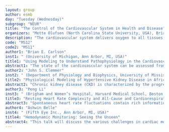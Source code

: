```yaml
---
layout: group
author: esmb
day: "Tuesday (Wednesday)"
subgroup: "NEUR"
title: "The Control of the Cardiovascular System in Health and Disease"
organizers: "Mette Olufsen (North Carolina State University, USA), Brian Carlson (University of Michigan, USA), Justen Geddes (North Carolina State University, USA)"
description: "The cardiovascular system delivers oxygen to all tissues in the body. The system is tightly controlled to supply oxygen under a diverse range of physiological conditions such as at rest, during postural changes, and exercise. Many studies have found that in a range of diseases, including COVID-19, cardiovascular function is compromised significantly impacting quality of life. The cardiovascular control system responds to mechanical, neural and hormonal stimuli and is difficult to study experimentally, as the system is best studied in the awake condition. Therefore, experimental measures e.g., heart rate, blood pressure, and respiration rate are typically non-invasive, and clinical invasive measures e.g., right heart catheterization, are only taken when the risk to the patient is minimal.  A better understanding of how these non-invasive and low risk invasive measures can be used to quantitatively describe cardiovascular function is essential for improving diagnosis and treatment protocols. Numerous studies have used modeling to examine cardiovascular function and its control in animals and humans; however, more work is needed to translate these results to improve clinical protocols. This minisymposium focuses on exploring cardiovascular function - highlighting contributions that combine mathematical modeling, machine learning and signal processing."
code: "MS12"
code2: "MS11"
author1: "Brian E. Carlson"
inst1: " (University of Michigan, Ann Arbor, MI, USA)"
title1: "Using Modeling to Understand Pathophysiology in the Cardiovascular Control System"
abstract1: "The state of the cardiovascular system can be assessed from time-series signals including heart rate and blood pressure. Characteristics of these signals are used to determine pathophysiology. Experienced clinicians can visually inspect signals and with high level of certainty determine key observed dynamics however analysis with computational models can uncover the underlying mechanisms driving these dynamics. This talk will address how mathematical modeling can be utilized to predict patient specific dynamics for patients with altered cardiovascular control system, including patients with heart failure and pulmonary hypertension. Focus will be on studying dynamics observed in response to an orthostatic challenge including the Valsalva maneuver and active standing. It is believed that through the analysis of these cardiovascular challenges a deeper level phenotyping of changes within the cardiovascular control system can be revealed. To understand how the system is impacted we use models to analyze patient specific changes observed during active standing, a Valsalva maneuver (breath holding), and deep breathing."
author2: "John S. Clemmer"
inst2: " (Department of Physiology and Biophysics, University of Mississippi Medical Center, Jackson, MS, USA)"
title2: "Physiological Modeling of Hypertensive Kidney Disease in African Americans"
abstract2: "Chronic kidney disease (CKD) is characterized by the progressive functional loss of nephrons and hypertension (HTN). Successful antihypertensive regimens attenuate the progression of CKD. While studies suggest that calcium channel blocker (CCB) therapy mitigates the decline in renal function in humans with essential HTN, there are few long-term clinical studies that determine the impact of CCBs in patients with hypertensive CKD. Dihydropyridine (DHP) or L-type CCBs preferentially vasodilate the afferent arteriole and have been shown to accelerate CKD in African Americans with low renal function, but the mechanisms are unknown. We used an established integrative mathematical model of human physiology, HumMod, to create a virtual population of African Americans using clinical data (ALLHAT trial). We tested the hypothesis that DHP CCB therapy exacerbates pressure-induced glomerular injury in hypertensive CKD. After two years of simulating angiotensin converting enzyme (ACE) inhibition or CCB, there were statistically similar blood pressure and glomerular filtration rate (GFR) before and after treatment as compared to African American patients. ACE inhibition decreased blood pressure in the virtual population and was not associated with significant changes in glomerular pressure or injury. However, despite having significant falls in blood pressure, chronic CCB therapy was associated with increases in glomerular pressure and significantly increased glomerular damage. High glomerular injury or pressure and single nephron GFR predicted glomerulosclerosis in these models. The results from these simulations suggest that DHP (L-type) CCBs may potentiate glomerular HTN in at risk African Americans (low renal function) and that efferent arteriolar vasodilation with blockers of the renin-angiotensin system may ameliorate CKD progression. While these simulations and results are clinically relevant, the predictions presented in these simulations are to be considered hypotheses until confirmed with experimental and clinical investigation."
author3: "Peng Li"
inst3: " (Brigham and Women’s Hospital, Harvard Medical School, Boston, MA, USA)"
title3: "Resting Heart Rate Complexity and All-Cause and Cardiorespiratory Mortality in a Middle-to-Older Aged, Population Cohort"
abstract3: "Spontaneous heart rate fluctuations contain rich information related to health and illness in terms of physiological complexity, an accepted indicator of plasticity and adaptability. However, it is challenging to make inferences on complexity from shorter, more practical epochs of data. Distribution entropy (DistEn) is a recently introduced complexity measure that is designed specifically for shorter duration heartbeat recordings. We hypothesized that reduced DistEn predicts increased mortality in a large population cohort. The prognostic value of DistEn was examined in 7,631 middle-older aged UK Biobank participants who had 2-minute resting electrocardiograms (ECG) conducted (mean age 59.5 years; 60.4% female). During a median follow-up period of 7.8 years, 451 (5.9%) participants died. In Cox proportional hazards models with adjustment for demographics, lifestyle factors, physical activity, cardiovascular risks, and comorbidities, for each 1 standard deviation decrease in DistEn, the risk increased by 36%, 56% and 73%, for all-cause, cardiovascular and respiratory disease related mortality, respectively. These effect sizes were equivalent to the risk of death from being over 5 years older, having been a former smoker or suffering from diabetes mellitus. Lower DistEn was most predictive of death in those under 55 years with a prior myocardial infarction, representing an additional 56% risk for mortality compared to older subjects without. These observations remained after controlling for traditional mortality predictors, resting heart rate and HRV. Resting heart rate complexity from short, resting ECGs was independently associated with mortality in middle to older aged adults. These risks appear most pronounced in middle-aged subjects with prior MI, and may uniquely contribute to mortality risk screening."
author4: "Ashwin Belle"
inst4: " (Fifth Eye Inc., Ann Arbor, MI, USA)"
title4: "Hemodynamic Monitoring: Seeing the Unseen"
abstract4: "This talk will discuss the various challenges in cardiac monitoring particularly from a hemodynamic perspective and also discuss some of the current methods and research efforts to predict future cardiovascular events from real-time data. This discussion will be from a commercial prospective of how to plumb the interface between mathematics and diagnostics for better treatment and outcome.  A project using real time clinical data to predict future cardiovascular events was developed from a concept at the University of Michigan where sophisticated machine learning was applied to an information-dense ECG signal to predict patient deterioration in the context of hypovolemia. Bringing this research concept to the commercial arena involved developing a data collection framework along with software tools and computational infrastructure. This was the birth of of the company Fifth Eye which brings this technology to the clinic."
---
```

